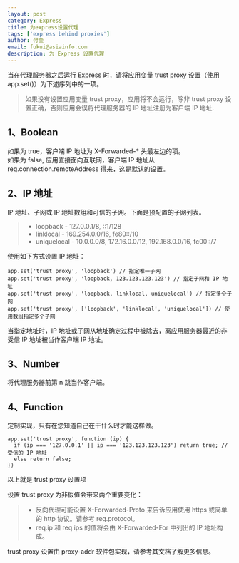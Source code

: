 ```yaml
---
layout: post
category: Express
title: 为express设置代理
tags: ['express behind proxies']
author: 付奎
email: fukui@asiainfo.com
description: 为 Express 设置代理
---
```



  
当在代理服务器之后运行 Express 时，请将应用变量 trust proxy 设置（使用 app.set()）为下述序列中的一项。
>如果没有设置应用变量 trust proxy，应用将不会运行，除非 trust proxy 设置正确，否则应用会误将代理服务器的 IP 地址注册为客户端 IP 地址.  
 
## 1、Boolean  
如果为 true，客户端 IP 地址为 X-Forwarded-* 头最左边的项。  
如果为 false, 应用直接面向互联网，客户端 IP 地址从 req.connection.remoteAddress 得来，这是默认的设置。

## 2、IP 地址  
IP 地址、子网或 IP 地址数组和可信的子网。下面是预配置的子网列表。  
> * loopback - 127.0.0.1/8, ::1/128
> * linklocal - 169.254.0.0/16, fe80::/10
> * uniquelocal - 10.0.0.0/8, 172.16.0.0/12, 192.168.0.0/16, fc00::/7

使用如下方式设置 IP 地址： 
 
	app.set('trust proxy', 'loopback') // 指定唯一子网
	app.set('trust proxy', 'loopback, 123.123.123.123') // 指定子网和 IP 地址
	app.set('trust proxy', 'loopback, linklocal, uniquelocal') // 指定多个子网
	app.set('trust proxy', ['loopback', 'linklocal', 'uniquelocal']) // 使用数组指定多个子网
当指定地址时，IP 地址或子网从地址确定过程中被除去，离应用服务器最近的非受信 IP 地址被当作客户端 IP 地址。  
  
## 3、Number
将代理服务器前第 n 跳当作客户端。  

## 4、Function
定制实现，只有在您知道自己在干什么时才能这样做。  

	app.set('trust proxy', function (ip) {
	  if (ip === '127.0.0.1' || ip === '123.123.123.123') return true; // 受信的 IP 地址
	  else return false;
	})
以上就是 trust proxy 设置项  

设置 trust proxy 为非假值会带来两个重要变化：  
>* 反向代理可能设置 X-Forwarded-Proto 来告诉应用使用 https 或简单的 http 协议。请参考 req.protocol。  
>* req.ip 和 req.ips 的值将会由 X-Forwarded-For 中列出的 IP 地址构成。 

trust proxy 设置由 proxy-addr 软件包实现，请参考其文档了解更多信息。

